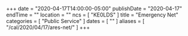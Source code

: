 +++
date = "2020-04-17T14:00:00-05:00"
publishDate = "2020-04-17"
endTime = ""
location = ""
ncs = [ "KE0LDS" ]
title = "Emergency Net"
categories = [ "Public Service" ]
dates = [ "" ]
aliases = [ "/cal/2020/04/17/ares-net/" ]
+++

